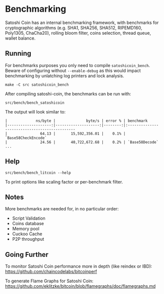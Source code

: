 Benchmarking
============

Satoshi Coin has an internal benchmarking framework, with benchmarks
for cryptographic algorithms (e.g. SHA1, SHA256, SHA512, RIPEMD160, Poly1305, ChaCha20), rolling bloom filter, coins selection,
thread queue, wallet balance.

Running
---------------------

For benchmarks purposes you only need to compile `satoshicoin_bench`. Beware of configuring without `--enable-debug` as this would impact
benchmarking by unlatching log printers and lock analysis.

    make -C src satoshicoin_bench

After compiling satoshi-coin, the benchmarks can be run with:

    src/bench/bench_satoshicoin

The output will look similar to:
```
|             ns/byte |              byte/s | error % | benchmark
|--------------------:|--------------------:|--------:|:----------------------------------------------
|               64.13 |       15,592,356.01 |    0.1% | `Base58CheckEncode`
|               24.56 |       40,722,672.68 |    0.2% | `Base58Decode`
...
```

Help
---------------------

    src/bench/bench_litcoin --help

To print options like scaling factor or per-benchmark filter.

Notes
---------------------
More benchmarks are needed for, in no particular order:
- Script Validation
- Coins database
- Memory pool
- Cuckoo Cache
- P2P throughput

Going Further
--------------------

To monitor Satoshi Coin performance more in depth (like reindex or IBD): https://github.com/chaincodelabs/bitcoinperf

To generate Flame Graphs for Satoshi Coin: https://github.com/eklitzke/bitcoin/blob/flamegraphs/doc/flamegraphs.md
